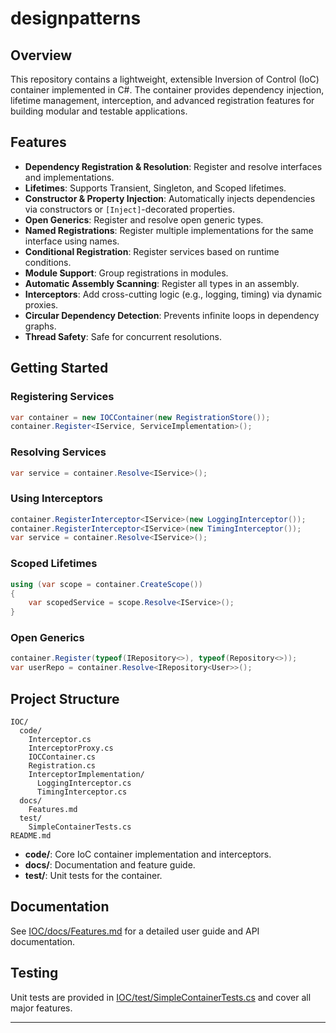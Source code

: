 # designpatterns

## Overview

This repository contains a lightweight, extensible Inversion of Control (IoC) container implemented in C#. The container provides dependency injection, lifetime management, interception, and advanced registration features for building modular and testable applications.

## Features

- **Dependency Registration & Resolution**: Register and resolve interfaces and implementations.
- **Lifetimes**: Supports Transient, Singleton, and Scoped lifetimes.
- **Constructor & Property Injection**: Automatically injects dependencies via constructors or `[Inject]`-decorated properties.
- **Open Generics**: Register and resolve open generic types.
- **Named Registrations**: Register multiple implementations for the same interface using names.
- **Conditional Registration**: Register services based on runtime conditions.
- **Module Support**: Group registrations in modules.
- **Automatic Assembly Scanning**: Register all types in an assembly.
- **Interceptors**: Add cross-cutting logic (e.g., logging, timing) via dynamic proxies.
- **Circular Dependency Detection**: Prevents infinite loops in dependency graphs.
- **Thread Safety**: Safe for concurrent resolutions.

## Getting Started

### Registering Services

```csharp
var container = new IOCContainer(new RegistrationStore());
container.Register<IService, ServiceImplementation>();
```

### Resolving Services

```csharp
var service = container.Resolve<IService>();
```

### Using Interceptors

```csharp
container.RegisterInterceptor<IService>(new LoggingInterceptor());
container.RegisterInterceptor<IService>(new TimingInterceptor());
var service = container.Resolve<IService>();
```

### Scoped Lifetimes

```csharp
using (var scope = container.CreateScope())
{
    var scopedService = scope.Resolve<IService>();
}
```

### Open Generics

```csharp
container.Register(typeof(IRepository<>), typeof(Repository<>));
var userRepo = container.Resolve<IRepository<User>>();
```

## Project Structure

```
IOC/
  code/
    Interceptor.cs
    InterceptorProxy.cs
    IOCContainer.cs
    Registration.cs
    InterceptorImplementation/
      LoggingInterceptor.cs
      TimingInterceptor.cs
  docs/
    Features.md
  test/
    SimpleContainerTests.cs
README.md
```

- **code/**: Core IoC container implementation and interceptors.
- **docs/**: Documentation and feature guide.
- **test/**: Unit tests for the container.

## Documentation

See [IOC/docs/Features.md](IOC/docs/Features.md) for a detailed user guide and API documentation.

## Testing

Unit tests are provided in [IOC/test/SimpleContainerTests.cs](IOC/test/SimpleContainerTests.cs) and cover all major features.

---

